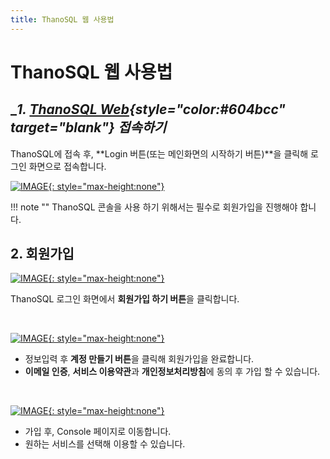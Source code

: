 ```yaml
---
title: ThanoSQL 웹 사용법
---
```


# __ThanoSQL 웹 사용법__

## __1. [ThanoSQL Web](https://www.thanosql.ai/){style="color:#604bcc" target="_blank"} 접속하기__

ThanoSQL에 접속 후, **Login 버튼(또는 메인화면의 시작하기 버튼)**을 클릭해 로그인 화면으로 접속합니다.

[![IMAGE](../img/getting_started/img1.png){: style="max-height:none"}](../img/getting_started/img1.png)

!!! note ""
      ThanoSQL 콘솔을 사용 하기 위해서는 필수로 회원가입을 진행해야 합니다.


## __2. 회원가입__

[![IMAGE](../img/getting_started/img2_0.png){: style="max-height:none"}](../img/getting_started/img2_0.png)

ThanoSQL 로그인 화면에서 **회원가입 하기 버튼**을 클릭합니다.

<br>

[![IMAGE](../img/getting_started/img2_1.png){: style="max-height:none"}](../img/getting_started/img2_1.png)

- 정보입력 후 **계정 만들기 버튼**을 클릭해 회원가입을 완료합니다.
- **이메일 인증**, **서비스 이용약관**과 **개인정보처리방침**에 동의 후 가입 할 수 있습니다.

<br>

[![IMAGE](../img/getting_started/img2_2.png){: style="max-height:none"}](../img/getting_started/img2_2.png)

- 가입 후, Console 페이지로 이동합니다.
- 원하는 서비스를 선택해 이용할 수 있습니다.
